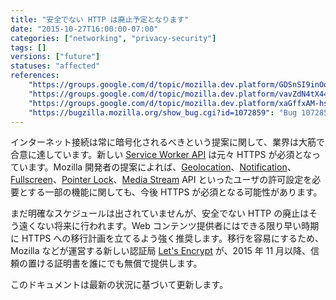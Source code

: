```yaml
---
title: "安全でない HTTP は廃止予定となります"
date: "2015-10-27T16:00:00-07:00"
categories: ["networking", "privacy-security"]
tags: []
versions: ["future"]
statuses: "affected"
references:
    "https://groups.google.com/d/topic/mozilla.dev.platform/GDSnSI9inOo/discussion": "Deprecate geolocation and getUserMedia() for unauthenticated origins"
    "https://groups.google.com/d/topic/mozilla.dev.platform/vavZdN4tX44/discussion": "Intent to deprecate: persistent permissions over HTTP"
    "https://groups.google.com/d/topic/mozilla.dev.platform/xaGffxAM-hs/discussion": "Intent to deprecate: Insecure HTTP"
    "https://bugzilla.mozilla.org/show_bug.cgi?id=1072859": "Bug 1072859 - Deprecate non-TLS usage of geolocation"
---
```


インターネット接続は常に暗号化されるべきという提案に関して、業界は大筋で合意に達しています。新しい [Service Worker API](https://developer.mozilla.org/ja/docs/Web/API/Service_Worker_API) は元々 HTTPS が必須となっています。Mozilla 開発者の提案によれば、[Geolocation](https://developer.mozilla.org/ja/docs/Web/API/Geolocation/Using_geolocation)、[Notification](https://developer.mozilla.org/ja/docs/Web/API/Notifications_API)、[Fullscreen](https://developer.mozilla.org/ja/docs/Web/API/Fullscreen_API)、[Pointer Lock](https://developer.mozilla.org/ja/docs/Web/API/Pointer_Lock_API)、[Media Stream](https://developer.mozilla.org/ja/docs/Web/API/Media_Streams_API) API といったユーザの許可設定を必要とする一部の機能に関しても、今後 HTTPS が必須となる可能性があります。

まだ明確なスケジュールは出されていませんが、安全でない HTTP の廃止はそう遠くない将来に行われます。Web コンテンツ提供者にはできる限り早い時期に HTTPS への移行計画を立てるよう強く推奨します。移行を容易にするため、Mozilla などが運営する新しい認証局 [Let's Encrypt](https://letsencrypt.org/) が、2015 年 11 月以降、信頼の置ける証明書を誰にでも無償で提供します。

このドキュメントは最新の状況に基づいて更新します。
